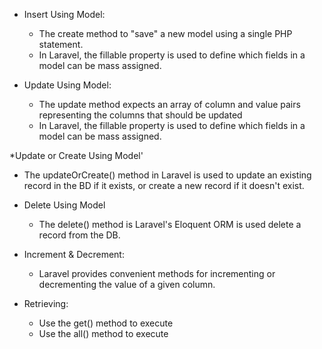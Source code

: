 * Insert Using Model:
   - The create method to "save" a new model using a single PHP statement.
   - In Laravel, the fillable property is used to define which fields in a model can be mass assigned.

* Update Using Model:
   - The update method expects an array of column and value pairs representing the columns that should be updated
   - In Laravel, the fillable property is used to define which fields in a model can be mass assigned.

*Update or Create Using Model'
   - The updateOrCreate() method in Laravel is used to update an existing record in the BD if
     it exists, or create a new record if it doesn't exist.

* Delete Using Model
   - The delete() method is Laravel's Eloquent ORM is used delete a record from the DB.

* Increment & Decrement:
   - Laravel provides convenient methods for incrementing or decrementing the value of a given column.

* Retrieving: 
   - Use the get() method to execute
   - Use the all() method to execute
